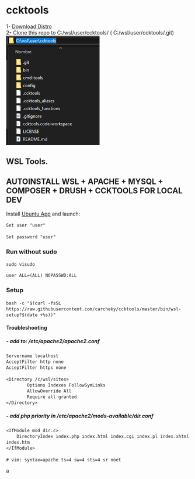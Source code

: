 # ccktools


1-  [Download Distro](https://drive.google.com/open?id=1Uw5rjVzwM7xooR1Juyr_EHQdHPPZbEzP)  
2-  Clone this repo to C:/wsl/user/ccktools/ ( C:/wsl/user/ccktools/.git)  
    ![alt text](/img/folders.png "folder structure")



















## WSL Tools.
## AUTOINSTALL WSL + APACHE + MYSQL + COMPOSER + DRUSH + CCKTOOLS FOR LOCAL DEV

Install [Ubuntu App](https://www.microsoft.com/es-es/p/ubuntu-1804-lts/9n9tngvndl3q#activetab=pivot:overviewtab) and launch:

    Set user "user"

    Set password "user"


### Run without sudo
```
sudo visudo
```
```
user ALL=(ALL) NOPASSWD:ALL
```

### Setup
```
bash -c "$(curl -fsSL https://raw.githubusercontent.com/carcheky/ccktools/master/bin/wsl-setup?$(date +%s))"
```


#### Troubleshooting
##### - add to: /etc/apache2/apache2.conf

```
Servername localhost
AcceptFilter http none
AcceptFilter https none

<Directory /c/wsl/sites>
        Options Indexes FollowSymLinks
        AllowOverride All
        Require all granted
</Directory>
```

##### - add php priority in /etc/apache2/mods-available/dir.conf

```
<IfModule mod_dir.c>
    DirectoryIndex index.php index.html index.cgi index.pl index.xhtml index.htm
</IfModule>

# vim: syntax=apache ts=4 sw=4 sts=4 sr noet
```
a